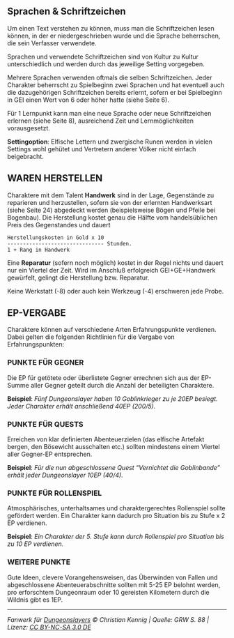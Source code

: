 ## Sprachen & Schriftzeichen

Um einen Text verstehen zu können, muss man die Schriftzeichen lesen können, in der er niedergeschrieben wurde und die Sprache beherrschen, die sein Verfasser verwendete.

Sprachen und verwendete Schriftzeichen sind von Kultur zu Kultur unterschiedlich und werden durch das jeweilige Setting vorgegeben.

Mehrere Sprachen verwenden oftmals die selben Schriftzeichen. Jeder Charakter beherrscht zu Spielbeginn zwei Sprachen und hat eventuell auch die dazugehörigen Schriftzeichen bereits erlernt, sofern er bei Spielbeginn in GEI einen Wert von 6 oder höher hatte (siehe Seite 6).

Für 1 Lernpunkt kann man eine neue Sprache oder neue Schriftzeichen erlernen
(siehe Seite 8), ausreichend Zeit und Lernmöglichkeiten vorausgesetzt.

**Settingoption**: Elfische Lettern und zwergische Runen werden in vielen Settings wohl gehütet und Vertretern anderer Völker nicht einfach beigebracht.

## WAREN HERSTELLEN

Charaktere mit dem Talent **Handwerk** sind in der Lage, Gegenstände zu reparieren und herzustellen, sofern sie von der erlernten Handwerksart (siehe Seite 24) abgedeckt werden (beispielsweise Bögen und Pfeile bei Bogenbau). Die Herstellung kostet genau die Hälfte vom handelsüblichen Preis des Gegenstandes und dauert

    Herstellungskosten in Gold x 10
    ------------------------------- Stunden.
    1 + Rang in Handwerk

Eine **Reparatur** (sofern noch möglich) kostet in der Regel nichts und dauert nur ein Viertel der Zeit. Wird im Anschluß erfolgreich GEI+GE+Handwerk gewürfelt, gelingt die Herstellung bzw. Reparatur.

Keine Werkstatt (-8) oder auch kein Werkzeug (-4) erschweren jede Probe.

## EP-VERGABE

Charaktere können auf verschiedene Arten Erfahrungspunkte verdienen. Dabei gelten die folgenden Richtlinien für die Vergabe von Erfahrungspunkten:

### PUNKTE FÜR GEGNER

Die EP für getötete oder überlistete Gegner errechnen sich aus der EP-Summe aller Gegner geteilt durch die Anzahl der beteiligten Charaktere.

**Beispiel**: _Fünf Dungeonslayer haben 10 Goblinkrieger zu je 20EP besiegt. Jeder Charakter erhält anschließend 40EP (200/5)._

### PUNKTE FÜR QUESTS

Erreichen von klar definierten Abenteuerzielen (das elfische Artefakt bergen, den Bösewicht ausschalten etc.) sollten mindestens einem Viertel aller Gegner-EP entsprechen.

**Beispiel**: _Für die nun abgeschlossene Quest “Vernichtet die Goblinbande” erhält jeder Dungeonslayer 10EP (40/4)._

### PUNKTE FÜR ROLLENSPIEL

Atmosphärisches, unterhaltsames und charaktergerechtes Rollenspiel sollte gefördert werden. Ein Charakter kann dadurch pro Situation bis zu Stufe x 2 EP verdienen.

**Beispiel**: _Ein Charakter der 5. Stufe kann durch Rollenspiel pro Situation bis zu 10 EP verdienen._

### WEITERE PUNKTE

Gute Ideen, clevere Vorangehensweisen, das Überwinden von Fallen und abgeschlossene Abenteuerabschnitte sollten mit 5-25 EP belohnt werden, pro erforschtem Dungeonraum oder 10 gereisten Kilometern durch die Wildnis gibt es 1EP.

---

_Fanwerk für [Dungeonslayers](https://www.dungeonslayers.net/) © Christian Kennig | Quelle: GRW S. 88 | Lizenz: [CC BY-NC-SA 3.0 DE](https://creativecommons.org/licenses/by-nc-sa/3.0/de/)_
